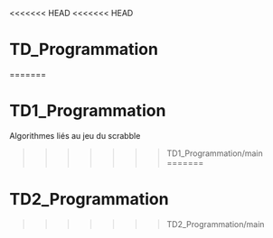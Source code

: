 <<<<<<< HEAD
<<<<<<< HEAD
# TD_Programmation
=======
# TD1_Programmation
Algorithmes liés au jeu du scrabble
>>>>>>> TD1_Programmation/main
=======
# TD2_Programmation
>>>>>>> TD2_Programmation/main
